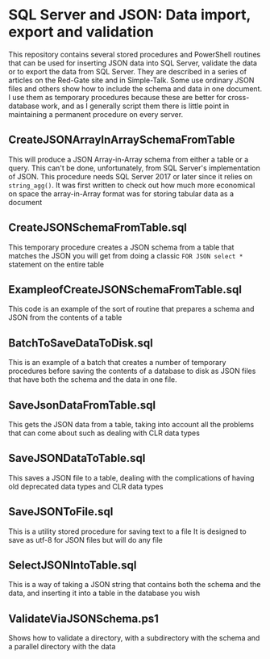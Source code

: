 # SQL Server and JSON: Data import, export and validation

This repository contains several stored procedures and PowerShell routines that can be used for inserting JSON data into SQL Server, validate the data  or to export the data from SQL Server. They are described in a series of articles on the Red-Gate site and in Simple-Talk. Some use ordinary JSON files and others show how to include the schema and data in one document. I use
them as temporary procedures because these are better for cross-database work, and as I
generally script them there is little point in maintaining a permanent procedure on every server.

## CreateJSONArrayInArraySchemaFromTable

This will produce a JSON Array-in-Array schema from either a table or a query.
This can't be done, unfortunately, from SQL Server's implementation of JSON.
This procedure needs SQL Server 2017 or later since it relies on `string_agg()`. It was
first written to check out how much more economical on space the array-in-Array
format was for storing tabular data as a document

## CreateJSONSchemaFromTable.sql

This temporary procedure creates a JSON schema from a table that
matches the JSON you will get from doing a
classic `FOR JSON select *` statement on the entire table

##  ExampleofCreateJSONSchemaFromTable.sql

This code is an example of the sort of routine that prepares a schema and JSON from the contents of a table

##  BatchToSaveDataToDisk.sql

This is an example of a batch that creates a number of temporary procedures before saving the contents of a database to disk as JSON files that have both the schema and the data in one file.

##  SaveJsonDataFromTable.sql

This gets the JSON data from a table, taking into account all the problems that can come about such as dealing with CLR data types

## SaveJSONDataToTable.sql

This saves a JSON file to a table, dealing with the complications of having old deprecated data types and CLR data types

##  SaveJSONToFile.sql

This is a utility stored procedure for
saving text to a file It is designed to save
as utf-8 for JSON files but will do any file

##  SelectJSONIntoTable.sql

This is a way of taking a JSON string that contains both the schema
and the data, and inserting it into a table in the database you wish

## ValidateViaJSONSchema.ps1

Shows how to validate a directory, with a subdirectory with the schema and a parallel directory with the data
